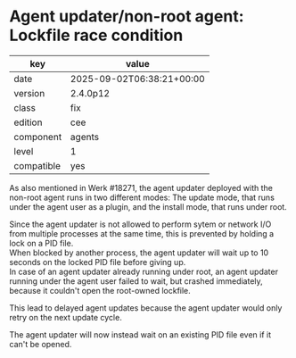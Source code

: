 [//]: # (werk v2)
# Agent updater/non-root agent: Lockfile race condition

key        | value
---------- | ---
date       | 2025-09-02T06:38:21+00:00
version    | 2.4.0p12
class      | fix
edition    | cee
component  | agents
level      | 1
compatible | yes

As also mentioned in Werk #18271, the agent updater deployed with the non-root agent runs in two different modes:
The update mode, that runs under the agent user as a plugin, and the install mode, that runs under root.

Since the agent updater is not allowed to perform sytem or network I/O from multiple processes at the same time,
this is prevented by holding a lock on a PID file.<br>
When blocked by another process, the agent updater will wait up to 10 seconds on the locked PID file before giving up.<br>
In case of an agent updater already running under root, an agent updater running under the agent user failed to wait,
but crashed immediately, because it couldn't open the root-owned lockfile.

This lead to delayed agent updates because the agent updater would only retry on the next update cycle.

The agent updater will now instead wait on an existing PID file even if it can't be opened.
